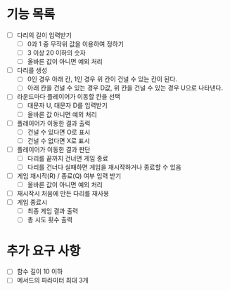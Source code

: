 # 기능 목록

- [ ] 다리의 길이 입력받기
  - [ ] 0과 1 중 무작위 값을 이용하여 정하기
  - [ ] 3 이상 20 이하의 숫자
  - [ ] 올바른 값이 아니면 예외 처리
- [ ] 다리를 생성
  - [ ] 0인 경우 아래 칸, 1인 경우 위 칸이 건널 수 있는 칸이 된다.
  - [ ] 아래 칸을 건널 수 있는 경우 D값, 위 칸을 건널 수 있는 경우 U으로 나타낸다.
- [ ] 라운드마다 플레이어가 이동할 칸을 선택
  - [ ] 대문자 U, 대문자 D를 입력받기
  - [ ] 올바른 값 아니면 예외 처리
- [ ] 플레이어가 이동한 결과 출력
  - [ ] 건널 수 있다면 O로 표시
  - [ ] 건널 수 없다면 X로 표시
- [ ] 플레이어가 이동한 결과 판단
  - [ ] 다리를 끝까지 건너면 게임 종료
  - [ ] 다리를 건너다 실패하면 게임을 재시작하거나 종료할 수 있음
- [ ] 게임 재시작(R) / 종료(Q) 여부 입력 받기
  - [ ] 올바른 값이 아니면 예외 처리
- [ ] 재시작시 처음에 만든 다리를 재사용
- [ ] 게임 종료시
  - [ ] 최종 게임 결과 출력
  - [ ] 총 시도 횟수 출력

# 추가 요구 사항
- [ ] 함수 길이 10 이하
- [ ] 메서드의 파라미터 최대 3개